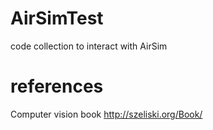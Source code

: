 # AirSimTest

code collection to interact with AirSim

# references
Computer vision book http://szeliski.org/Book/
